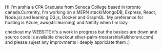 Hi I'm arshia a CPA Graduate from Seneca College based in toronto canada.Currently, I'm working on a MERN stack(MongoDB, Express, React, Node.js) and learning D3.js, Docker and GraphQL. My preferance for hosting is Azure, aws(still learning) and Netlify when I'm lazy.

checkout my WEBSITE it's a work in progress but the basiscs are down and source code is available checkout sliver-palm-tree(arshiaKalkhorani.com) and please sujest any improvments i deeply appriciate them :)



<!--
**arshiaKalkho/arshiaKalkho** is a ✨ _special_ ✨ repository because its `README.md` (this file) appears on your GitHub profile.

Here are some ideas to get you started:

- 🔭 I’m currently working on ...
- 🌱 I’m currently learning ...
- 👯 I’m looking to collaborate on ...
- 🤔 I’m looking for help with ...
- 💬 Ask me about ...
- 📫 How to reach me: ...
- 😄 Pronouns: ...
- ⚡ Fun fact: ...
-->
